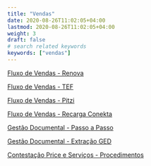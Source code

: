 ```yaml
---
title: "Vendas"
date: 2020-08-26T11:02:05+04:00
lastmod: 2020-08-26T11:02:05+04:00
weight: 3
draft: false
# search related keywords
keywords: ["vendas"]
---
```


[Fluxo de Vendas - Renova][1]

[Fluxo de Vendas - TEF][2]

[Fluxo de Vendas - Pitzi][3]

[Fluxo de Vendas - Recarga Conekta][4]

[Gestão Documental - Passo a Passo][5]

[Gestão Documental - Extração GED][6]

[Contestação Price e Serviços - Procedimentos][7]

[1]:FluxoRenova.pdf
[2]:FluxoTef.pdf
[3]:LancamentoPitzi.pdf
[4]:FluxoRecargaConekta.pdf
[5]:GestãoDocumental.pdf
[6]:gedextracao.pdf
[7]:contestaprocedimentos.pdf
